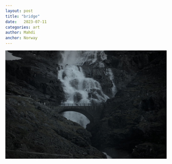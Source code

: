 ```yaml
---
layout: post
title: "bridge"
date:   2023-07-11
categories: art
author: Mahdi
anchor: Norway
---
```


![bridge](/img/arts/norway-2023/bridge.jpg)
